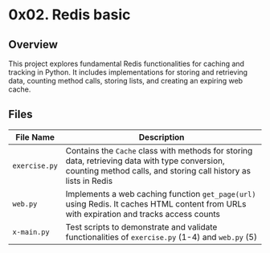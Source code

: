 # 0x02. Redis basic

## Overview
This project explores fundamental Redis functionalities for caching and tracking in Python. It includes implementations for storing and retrieving data, counting method calls, storing lists, and creating an expiring web cache.

## Files

| File Name   | Description |
|-------------|-------------|
| `exercise.py` | Contains the `Cache` class with methods for storing data, retrieving data with type conversion, counting method calls, and storing call history as lists in Redis |
| `web.py`     | Implements a web caching function `get_page(url)` using Redis. It caches HTML content from URLs with expiration and tracks access counts |
| `x-main.py`    | Test scripts to demonstrate and validate functionalities of `exercise.py` (1-4) and `web.py` (5) |
